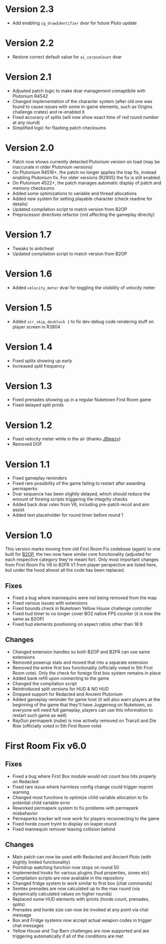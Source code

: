 # Version 2.3

- Add enabling `cg_drawIdentifier` dvar for future Pluto update

# Version 2.2

- Restore correct default value for `ai_corpseCount` dvar

# Version 2.1

- Adjusted patch logic to make dvar management comaptibile with Plutonium R4542
- Changed implementation of the character system (after old one was found to cause issues with some in-game elements, such as Origins challenge crates) and re-enabled it
- Fixed accuracy of splits (will now show exact time of red round number at any round)
- Simplified logic for flashing patch checksums

# Version 2.0

- Patch now shows currently detected Plutonium version on load (may be inaccurate in older Plutonium versions)
- On Plutonium R4516+, the patch no longer applies the trap fix, instead enabling Plutonium fix. For older versions (R2905) the fix is still enabled.
- On Plutonium 4522+, the patch manages automatic display of patch and memory checksums
- Added some optimizations to variable and thread allocations
- Added new system for setting playable character (check readme for details)
- Updated compilation script to match version from B2OP
- Preprocessor directives refactor (not affecting the gameplay directly)

# Version 1.7

- Tweaks to anticheat
- Updated compilation script to match version from B2OP

# Version 1.6

- Added `velocity_meter` dvar for toggling the visibility of velocity meter

# Version 1.5

- Added `scr_skip_devblock 1` to fix dev debug code rendering stuff on player screen in R3904

# Version 1.4

- Fixed splits showing up early
- Increased split frequency

# Version 1.3

- Fixed prenades showing up in a regular Nuketown First Room game
- Fixed delayed split prints

# Version 1.2

- Fixed velocity meter while in the air (thanks [JBleezy](https://github.com/Jbleezy))
- Removed DOF

# Version 1.1

- Fixed gameplay reminders
- Fixed rare possibility of the game failing to restart after awarding permaperks
- Dvar sequence has been slightly delayed, which should reduce the emount of foreing scripts triggering the integrity checks
- Added back dvar rules from V6, including pre-patch recoil and aim assist
- Added text placeholder for round timer before round 1

# Version 1.0

This version marks moving from old First Room Fix codebase (again) to one built for [B2OP](https://github.com/B2ORG/T6-B2OP-PATCH), the two now have similar core functionality (adjusted for each respective category they're meant for). Only most important changes from First Room Fix V6 to B2FR V1 from player perspective are listed here, but under the hood almost all the code has been replaced.

## Fixes

- Fixed a bug where mannequins were not being removed from the map
- Fixed various issues with extensions
- Fixed bounds check in Nuketown Yellow House challenge controller
- Fixed hud timer to no longer cover BO2 native FPS counter (it is now the same as B2OP)
- Fixed hud elements positioning on aspect ratios other than 16:9

## Changes

- Changed extension handles so both B2OP and B2FR can use same extensions
- Removed powerup stats and moved that into a separate extension
- Removed the entire first box functionality (officially voted in 5th First Room vote). Only the check for foreign first box system remains in place
- Added bank refill upon connecting to the game
- Changed the compilation script
- Reintroduced split versions for HUD & NO HUD
- Dropped support for Redacted and Ancient Plutonium
- Added gameplay reminder for game host (it will also warn players at the beginning of the game that they'll have Juggernog on Nuketown, so everyone will need full gameplay, players can use this information to restart such game as well)
- RayGun permaperk (nube) is now actively removed on Tranzit and Die Rise (officially voted in 5th First Room vote)

# First Room Fix v6.0

## Fixes

- Fixed a bug where First Box module would not count box hits properly on Redacted
- Fixed rare issue where harmless config change could trigger noprint warning
- Changed most functions to optimize child variable allocation to fix potential child variable error
- Reworked permaperk system to fix problems with permaperk misbehavior
- Permaperks tracker will now work for players reconnecting to the game
- Fixed horde count tryint to display on leaper round
- Fixed mannequin remover leaving collision behind

## Changes

- Main patch can now be used with Redacted and Ancient Pluto (with slightly limited functionality)
- Pointdrop watching function now stops on round 50
- Implemented hooks for various plugins (hud properties, zones etc)
- Compilation scripts are now available in the repository
- Changed fridge system to work similar to first box (chat commands)
- Semtex prenades are now calculated up to the max round (via dynamically calculated values on higher rounds)
- Replaced some HUD elements with iprints (horde count, prenades, splits)
- Prenades and horde size can now be invoked at any point via chat message
- Box and Fridge systems now accept actual weapon codes in trigger chat messages
- Yellow House and Top Barn challenges are now supported and are triggering automatically if all of the conditions are met
